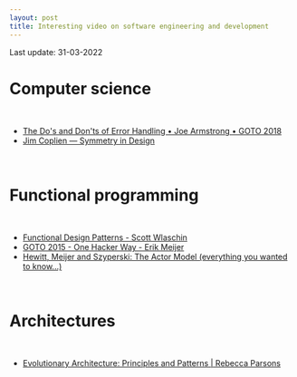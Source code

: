 ```yaml
---
layout: post
title: Interesting video on software engineering and development
---
```


Last update: 31-03-2022

# Computer science

<br/>
<p>
    <ul>
        <li><a href="https://www.youtube.com/watch?v=TTM_b7EJg5E">The Do's and Don'ts of Error Handling • Joe Armstrong • GOTO 2018</a></li>
        <li><a href="https://www.youtube.com/watch?v=FAZ4GjPKmVI">Jim Coplien — Symmetry in Design</a></li>
    </ul>
</p>
<br/>

# Functional programming

<br/>
<p>
    <ul>
        <li><a href="https://www.youtube.com/watch?v=srQt1NAHYC0">Functional Design Patterns - Scott Wlaschin</a></li>
        <li><a href="https://www.youtube.com/watch?v=FvMuPtuvP5w">GOTO 2015 - One Hacker Way - Erik Meijer</a></li>
        <li><a href="https://www.youtube.com/watch?v=7erJ1DV_Tlo">Hewitt, Meijer and Szyperski: The Actor Model (everything you wanted to know...)</a></li>
    </ul>
</p>
<br/>

# Architectures

<br/>
<p>
    <ul>
        <li><a href="https://www.youtube.com/watch?v=6hbKLQo0PUM">Evolutionary Architecture: Principles and Patterns | Rebecca Parsons</a></li>
    </ul>
</p>
<br/>

